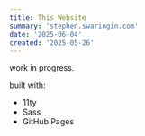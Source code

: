 ```yaml
---
title: This Website
summary: 'stephen.swaringin.com'
date: '2025-06-04'
created: '2025-05-26'
---
```


work in progress.

built with:

- 11ty
- Sass
- GitHub Pages
